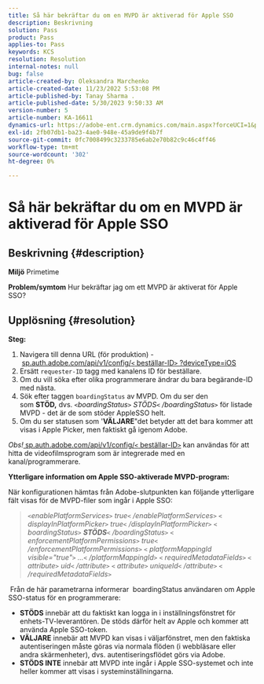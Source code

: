 ```yaml
---
title: Så här bekräftar du om en MVPD är aktiverad för Apple SSO
description: Beskrivning
solution: Pass
product: Pass
applies-to: Pass
keywords: KCS
resolution: Resolution
internal-notes: null
bug: false
article-created-by: Oleksandra Marchenko
article-created-date: 11/23/2022 5:53:08 PM
article-published-by: Tanay Sharma .
article-published-date: 5/30/2023 9:50:33 AM
version-number: 5
article-number: KA-16611
dynamics-url: https://adobe-ent.crm.dynamics.com/main.aspx?forceUCI=1&pagetype=entityrecord&etn=knowledgearticle&id=6021c6ae-576b-ed11-9561-6045bd006b25
exl-id: 2fb07db1-ba23-4ae0-948e-45a9de9f4b7f
source-git-commit: 0fc7008499c3233785e6ab2e70b82c9c46c4ff46
workflow-type: tm+mt
source-wordcount: '302'
ht-degree: 0%

---
```


# Så här bekräftar du om en MVPD är aktiverad för Apple SSO

## Beskrivning {#description}

<b>Miljö</b>
Primetime


<b>Problem/symtom</b>
Hur bekräftar jag om ett MVPD är aktiverat för Apple SSO?


## Upplösning {#resolution}

<b>Steg:</b>
1. Navigera till denna URL (för produktion) - [sp.auth.adobe.com/api/v1/config/`<` beställar-ID`>` ?deviceType=iOS](http://sp.auth.adobe.com/api/v1/config/ABC?deviceType=iOS)
2. Ersätt `requester-ID` tagg med kanalens ID för beställare.
3. Om du vill söka efter olika programmerare ändrar du bara begärande-ID med nästa.
4. Sök efter taggen `boardingStatus` av<b> </b>MVPD. Om du ser den som <b>STÖD,</b> dvs. *`<`boardingStatus`>` STÖDS`<` /boardingStatus`>`* för listade MVPD - det är de som stöder AppleSSO helt.
5. Om du ser statusen som &#39;<b>VÄLJARE</b>&quot;det betyder att det bara kommer att visas i Apple Picker, men faktiskt gå igenom Adobe.


*Obs!*[ sp.auth.adobe.com/api/v1/config/`<` beställar-ID`>`](http://sp.auth.adobe.com/api/v1/config/ABC?deviceType=iOS) kan användas för att hitta de videofilmsprogram som är integrerade med en kanal/programmerare.

<b>Ytterligare information om Apple SSO-aktiverade MVPD-program:</b>

När konfigurationen hämtas från Adobe-slutpunkten kan följande ytterligare fält visas för de MVPD-filer som ingår i Apple SSO:


> *`<`enablePlatformServices`>` true`<` /enablePlatformServices`>`
> `<` displayInPlatformPicker`>` true`<` /displayInPlatformPicker`>`
> `<` boardingStatus`>` <b>STÖDS</b>`<` /boardingStatus`>`
> `<` enforcementPlatformPermissions`>` true`<` /enforcementPlatformPermissions`>`
> `<` platformMappingId visible=&quot;true&quot;`>` ...`<` /platformMappingId`>`
> `<` requiredMetadataFields`>`
> `<` attribute`>` uid`<` /attribute`>`
> `<` attribute`>` uniqueId`<` /attribute`>`
> `<` /requiredMetadataFields`>`*


&#x200B; Från de här parametrarna informerar &#x200B; boardingStatus användaren om Apple SSO-status för en programmerare:

- <b>STÖDS</b>&#x200B; innebär att du faktiskt kan logga in i inställningsfönstret för enhets-TV-leverantören. De stöds därför helt av Apple och kommer att använda Apple SSO-token.
- <b>VÄLJARE</b>&#x200B; innebär att MVPD kan visas i väljarfönstret, men den faktiska autentiseringen måste göras via normala flöden (i webbläsare eller andra skärmenheter), dvs. autentiseringsflödet görs via Adobe.
- <b>STÖDS INTE</b>&#x200B; innebär att MVPD inte ingår i Apple SSO-systemet och inte heller kommer att visas i systeminställningarna.
